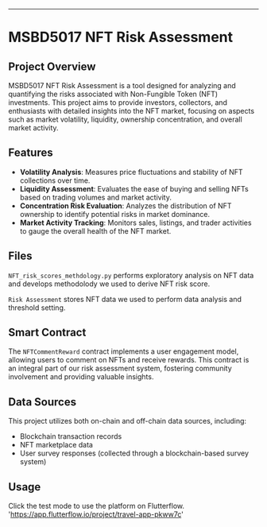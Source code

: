 
---

# MSBD5017 NFT Risk Assessment

## Project Overview
MSBD5017 NFT Risk Assessment is a tool designed for analyzing and quantifying the risks associated with Non-Fungible Token (NFT) investments. This project aims to provide investors, collectors, and enthusiasts with detailed insights into the NFT market, focusing on aspects such as market volatility, liquidity, ownership concentration, and overall market activity.

## Features
- **Volatility Analysis**: Measures price fluctuations and stability of NFT collections over time.
- **Liquidity Assessment**: Evaluates the ease of buying and selling NFTs based on trading volumes and market activity.
- **Concentration Risk Evaluation**: Analyzes the distribution of NFT ownership to identify potential risks in market dominance.
- **Market Activity Tracking**: Monitors sales, listings, and trader activities to gauge the overall health of the NFT market.


## Files

`NFT_risk_scores_methdology.py` performs exploratory analysis on NFT data and develops methodolody we used to derive NFT risk score.

`Risk Assessment` stores NFT data we used to perform data analysis and threshold setting.

## Smart Contract
The `NFTCommentReward` contract implements a user engagement model, allowing users to comment on NFTs and receive rewards. This contract is an integral part of our risk assessment system, fostering community involvement and providing valuable insights.

## Data Sources
This project utilizes both on-chain and off-chain data sources, including:
- Blockchain transaction records
- NFT marketplace data
- User survey responses (collected through a blockchain-based survey system)

## Usage
Click the test mode to use the platform on Flutterflow. 'https://app.flutterflow.io/project/travel-app-pkww7c'
